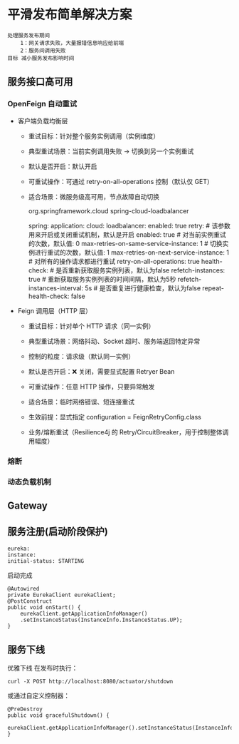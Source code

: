 # 平滑发布简单解决方案
    处理服务发布期间
        1：网关请求失败，大量报错信息响应给前端
        2：服务间调用失败
    目标 减小服务发布影响时间
## 服务接口高可用
### OpenFeign 自动重试
   - 客户端负载均衡层
        <!-- LoadBalancer 重试 -->
        - 重试目标：针对整个服务实例调用（实例维度）  
        - 典型重试场景：当前实例调用失败 → 切换到另一个实例重试
        - 默认是否开启：默认开启
        - 可重试操作：可通过 retry-on-all-operations 控制（默认仅 GET）
        - 适合场景：微服务级高可用，节点故障自动切换
     

            <dependency>
            <groupId>org.springframework.cloud</groupId>
            <artifactId>spring-cloud-loadbalancer</artifactId>
            </dependency>
            
            spring:
                application:
                    cloud:
                        loadbalancer:
                            enabled: true
                            retry:
                                # 该参数用来开启或关闭重试机制，默认是开启
                                enabled: true
                                # 对当前实例重试的次数，默认值: 0
                                max-retries-on-same-service-instance: 1
                                # 切换实例进行重试的次数，默认值: 1
                                max-retries-on-next-service-instance: 1
                                # 对所有的操作请求都进行重试
                                retry-on-all-operations: true
                            health-check:
                                # 是否重新获取服务实例列表，默认为false
                                refetch-instances: true
                                # 重新获取服务实例列表的时间间隔，默认为5秒
                                refetch-instances-interval: 5s
                                # 是否重复进行健康检查，默认为false
                                repeat-health-check: false
   - Feign 调用层（HTTP 层）
        - 重试目标：针对单个 HTTP 请求（同一实例）
        - 典型重试场景：网络抖动、Socket 超时、服务端返回特定异常
        - 控制的粒度：请求级（默认同一实例）
        - 默认是否开启：❌ 关闭，需要显式配置 Retryer Bean
        - 可重试操作：任意 HTTP 操作，只要异常触发
        - 适合场景：临时网络错误、短连接重试
        - 生效前提：显式指定 configuration = FeignRetryConfig.class
        
        - 业务/熔断重试（Resilience4j 的 Retry/CircuitBreaker，用于控制整体调用幅度）  
### 熔断
### 动态负载机制
    
## Gateway

## 服务注册(启动阶段保护)
    eureka:
    instance:
    initial-status: STARTING
  启动完成

    @Autowired
    private EurekaClient eurekaClient;
    @PostConstruct
    public void onStart() {
        eurekaClient.getApplicationInfoManager()
        .setInstanceStatus(InstanceInfo.InstanceStatus.UP);
    }
## 服务下线
   优雅下线
    在发布时执行：

    curl -X POST http://localhost:8080/actuator/shutdown
   或通过自定义控制器：

    @PreDestroy
    public void gracefulShutdown() {
      eurekaClient.getApplicationInfoManager().setInstanceStatus(InstanceInfo.InstanceStatus.DOWN);
    }